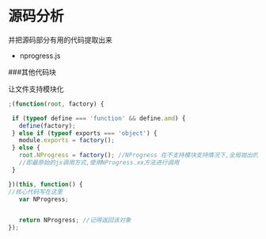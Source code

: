 # 源码分析
并把源码部分有用的代码提取出来

 - nprogress.js
 
 
 
 
 
 
 
 ###其他代码块
 
 让文件支持模块化
 ```javascript
 ;(function(root, factory) {

  if (typeof define === 'function' && define.amd) {
    define(factory);
  } else if (typeof exports === 'object') {
    module.exports = factory();
  } else {
    root.NProgress = factory(); //NProgress 在不支持模块支持情况下,全局抛出的变量名
    //即最原始的js调用方式,使用NProgress.xx方法进行调用
  }

})(this, function() {
//核心代码写在这里
    var NProgress;


    return NProgress; //记得返回该对象
});

 ```
 